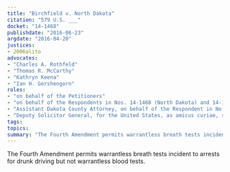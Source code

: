 ```yaml
---
title: "Birchfield v. North Dakota"
citation: "579 U.S. ___"
docket: "14-1468"
publishdate: "2016-06-23"
argdate: "2016-04-20"
justices:
- 2006alito
advocates:
- "Charles A. Rothfeld"
- "Thomas R. McCarthy"
- "Kathryn Keena"
- "Ian H. Gershengorn"
roles:
- "on behalf of the Petitioners"
- "on behalf of the Respondents in Nos. 14-1468 (North Dakota) and 14-1507 (Grant Levi)"
- "Assistant Dakota County Attorney, on behalf of the Respondent in No. 14-1470 (Minnesota)"
- "Deputy Solicitor General, for the United States, as amicus curiae, supporting the Respondents"
tags:
topics:
summary: "The Fourth Amendment permits warrantless breath tests incident to arrests for drunk driving but not warrantless blood tests."
---
```

The Fourth Amendment permits warrantless breath tests incident to arrests for drunk driving but not warrantless blood tests.

